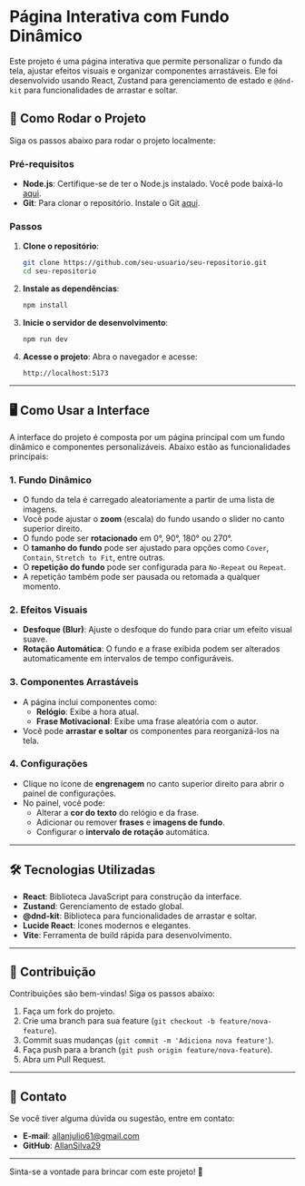 # Página Interativa com Fundo Dinâmico

Este projeto é uma página interativa que permite personalizar o fundo da tela, ajustar efeitos visuais e organizar componentes arrastáveis. Ele foi desenvolvido usando React, Zustand para gerenciamento de estado e `@dnd-kit` para funcionalidades de arrastar e soltar.

## 🚀 Como Rodar o Projeto

Siga os passos abaixo para rodar o projeto localmente:

### Pré-requisitos

- **Node.js**: Certifique-se de ter o Node.js instalado. Você pode baixá-lo [aqui](https://nodejs.org/).
- **Git**: Para clonar o repositório. Instale o Git [aqui](https://git-scm.com/).

### Passos

1. **Clone o repositório**:
   ```bash
   git clone https://github.com/seu-usuario/seu-repositorio.git
   cd seu-repositorio
   ```

2. **Instale as dependências**:
   ```bash
   npm install
   ```

3. **Inicie o servidor de desenvolvimento**:
   ```bash
   npm run dev
   ```

4. **Acesse o projeto**:
   Abra o navegador e acesse:
   ```
   http://localhost:5173
   ```

---

## 🖥️ Como Usar a Interface

A interface do projeto é composta por um página principal com um fundo dinâmico e componentes personalizáveis. Abaixo estão as funcionalidades principais:

### 1. **Fundo Dinâmico**
   - O fundo da tela é carregado aleatoriamente a partir de uma lista de imagens.
   - Você pode ajustar o **zoom** (escala) do fundo usando o slider no canto superior direito.
   - O fundo pode ser **rotacionado** em 0°, 90°, 180° ou 270°.
   - O **tamanho do fundo** pode ser ajustado para opções como `Cover`, `Contain`, `Stretch to Fit`, entre outras.
   - O **repetição do fundo** pode ser configurada para `No-Repeat` ou `Repeat`.
   - A repetição também pode ser pausada ou retomada a qualquer momento.

### 2. **Efeitos Visuais**
   - **Desfoque (Blur)**: Ajuste o desfoque do fundo para criar um efeito visual suave.
   - **Rotação Automática**: O fundo e a frase exibida podem ser alterados automaticamente em intervalos de tempo configuráveis.

### 3. **Componentes Arrastáveis**
   - A página inclui componentes como:
     - **Relógio**: Exibe a hora atual.
     - **Frase Motivacional**: Exibe uma frase aleatória com o autor.
   - Você pode **arrastar e soltar** os componentes para reorganizá-los na tela.

### 4. **Configurações**
   - Clique no ícone de **engrenagem** no canto superior direito para abrir o painel de configurações.
   - No painel, você pode:
     - Alterar a **cor do texto** do relógio e da frase.
     - Adicionar ou remover **frases** e **imagens de fundo**.
     - Configurar o **intervalo de rotação** automática.

---

## 🛠️ Tecnologias Utilizadas

- **React**: Biblioteca JavaScript para construção da interface.
- **Zustand**: Gerenciamento de estado global.
- **@dnd-kit**: Biblioteca para funcionalidades de arrastar e soltar.
- **Lucide React**: Ícones modernos e elegantes.
- **Vite**: Ferramenta de build rápida para desenvolvimento.

---

## 🙌 Contribuição

Contribuições são bem-vindas! Siga os passos abaixo:

1. Faça um fork do projeto.
2. Crie uma branch para sua feature (`git checkout -b feature/nova-feature`).
3. Commit suas mudanças (`git commit -m 'Adiciona nova feature'`).
4. Faça push para a branch (`git push origin feature/nova-feature`).
5. Abra um Pull Request.

---

## 📧 Contato

Se você tiver alguma dúvida ou sugestão, entre em contato:

- **E-mail**: allanjulio61@gmail.com
- **GitHub**: [AllanSilva29](https://github.com/AllanSilva29)

---

Sinta-se a vontade para brincar com este projeto! 🚀

